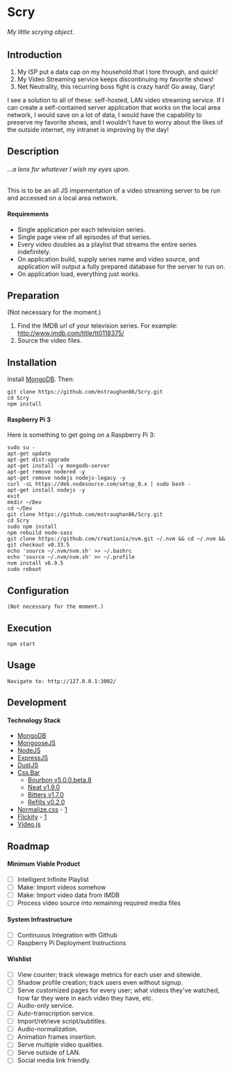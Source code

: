 # Scry
###### My little scrying object.
## Introduction
1. My ISP put a data cap on my household that I tore through, and quick!
2. My Video Streaming service keeps discontinuing my favorite shows!
3. Net Neutrality, this recurring boss fight is crazy hard! Go away, Gary!

I see a solution to all of these: self-hosted, LAN video streaming service. If I can create a self-contained server application that works on the local area network, I would save on a lot of data, I would have the capability to preserve my favorite shows, and I wouldn't have to worry about the likes of the outside internet, my intranet is improving by the day!

## Description
###### ...a lens for whatever I wish my eyes upon.
This is to be an all JS impementation of a video streaming server to be run and accessed on a local area network.

#### Requirements
- Single application per each television series.
- Single page view of all episodes of that series.
- Every video doubles as a playlist that streams the entire series indefinitely.
- On application build, supply series name and video source, and application will output a fully prepared database for the server to run on.
- On application load, everything just works.

## Preparation
(Not necessary for the moment.)
1. Find the IMDB url of your television series. For example: http://www.imdb.com/title/tt0118375/
2. Source the video files.

## Installation
Install [MongoDB](https://www.mongodb.com/). Then:
```
git clone https://github.com/mstraughan86/Scry.git
cd Scry
npm install
```

#### Raspberry Pi 3

Here is something to get going on a Raspberry Pi 3:
```
sudo su -
apt-get update
apt-get dist-upgrade
apt-get install -y mongodb-server
apt-get remove nodered -y
apt-get remove nodejs nodejs-legacy -y
curl -sL https://deb.nodesource.com/setup_8.x | sudo bash -
apt-get install nodejs -y
exit
mkdir ~/Dev
cd ~/Dev
git clone https://github.com/mstraughan86/Scry.git
cd Scry
sudo npm install
npm rebuild node-sass
git clone https://github.com/creationix/nvm.git ~/.nvm && cd ~/.nvm && git checkout v0.33.5
echo 'source ~/.nvm/nvm.sh' >> ~/.bashrc
echo 'source ~/.nvm/nvm.sh' >> ~/.profile
nvm install v6.9.5
sudo reboot
```

## Configuration
```
(Not necessary for the moment.)
```

## Execution
```
npm start
```

## Usage
```
Navigate to: http://127.0.0.1:3002/
```

## Development

#### Technology Stack
- [MongoDB](https://www.mongodb.com/)
- [MongooseJS](http://mongoosejs.com/)
- [NodeJS](https://nodejs.org/)
- [ExpressJS](https://expressjs.com/)
- [DustJS](http://www.dustjs.com/)
- [Css.Bar](http://bourbon.io/)
	- [Bourbon v5.0.0.beta.8](https://github.com/thoughtbot/bourbon/releases/tag/v5.0.0.beta.8)
	- [Neat v1.9.0](https://github.com/thoughtbot/neat/releases/tag/v1.9.0)
	- [Bitters v1.7.0](https://github.com/thoughtbot/bitters/releases/tag/v1.7.0)
	- [Refills v0.2.0](https://github.com/thoughtbot/refills/releases/tag/v0.2.0)
- [Normalize.css](http://necolas.github.io/normalize.css/) - [1](https://stackoverflow.com/questions/6887336/what-is-the-difference-between-normalize-css-and-reset-css)
- [Flickity](https://flickity.metafizzy.co/) - [1](https://flickity.metafizzy.co/#initialize-with-vanilla-javascript)
- [Video.js](http://videojs.com/)

## Roadmap
#### Minimum Viable Product
- [ ] Intelligent Infinite Playlist
- [ ] Make: Import videos somehow
- [ ] Make: Import video data from IMDB
- [ ] Process video source into remaining required media files

#### System Infrastructure
- [ ] Continuous Integration with Github
- [ ] Raspberry Pi Deployment Instructions

#### Wishlist
- [ ] View counter; track viewage metrics for each user and sitewide.
- [ ] Shadow profile creation; track users even without signup.
- [ ] Serve customized pages for every user; what videos they've watched, how far they were in each video they have, etc.
- [ ] Audio-only service.
- [ ] Auto-transcription service.
- [ ] Import/retrieve script/subtitles.
- [ ] Audio-normalization.
- [ ] Animation frames insertion.
- [ ] Serve multiple video qualities.
- [ ] Serve outside of LAN.
- [ ] Social media link friendly.